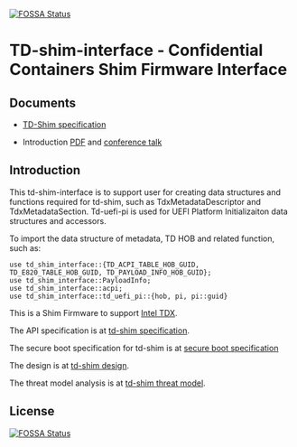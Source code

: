 [![FOSSA Status](https://app.fossa.com/api/projects/git%2Bgithub.com%2Fconfidential-containers%2Ftd-shim.svg?type=shield)](https://app.fossa.com/projects/git%2Bgithub.com%2Fconfidential-containers%2Ftd-shim?ref=badge_shield)
# TD-shim-interface - Confidential Containers Shim Firmware Interface

## Documents

* [TD-Shim specification](https://github.com/confidential-containers/td-shim/tree/main/doc/tdshim_spec.md)

* Introduction [PDF](https://github.com/confidential-containers/td-shim/tree/main/doc/td-shim-introduction.pdf) and [conference talk](https://fosdem.org/2023/schedule/event/cc_online_rust/)

## Introduction

This td-shim-interface is to support user for creating data structures and functions required for td-shim, such as TdxMetadataDescriptor and TdxMetadataSection. 
Td-uefi-pi is used for UEFI Platform Initializaiton data structures and accessors.

To import the data structure of metadata, TD HOB and related function, such as:
```
use td_shim_interface::{TD_ACPI_TABLE_HOB_GUID, TD_E820_TABLE_HOB_GUID, TD_PAYLOAD_INFO_HOB_GUID}; 
use td_shim_interface::PayloadInfo; 
use td_shim_interface::acpi; 
use td_shim_interface::td_uefi_pi::{hob, pi, pi::guid}
```

This is a Shim Firmware to support [Intel TDX](https://software.intel.com/content/www/us/en/develop/articles/intel-trust-domain-extensions.html).

The API specification is at [td-shim specification](https://github.com/confidential-containers/td-shim/tree/main/doc/tdshim_spec.md).

The secure boot specification for td-shim is at [secure boot specification](https://github.com/confidential-containers/td-shim/tree/main/doc/secure_boot.md)

The design is at [td-shim design](https://github.com/confidential-containers/td-shim/tree/main/doc/design.md).

The threat model analysis is at [td-shim threat model](https://github.com/confidential-containers/td-shim/tree/main/doc/threat_model.md).


## License
[![FOSSA Status](https://app.fossa.com/api/projects/git%2Bgithub.com%2Fconfidential-containers%2Ftd-shim.svg?type=large)](https://app.fossa.com/projects/git%2Bgithub.com%2Fconfidential-containers%2Ftd-shim?ref=badge_large)
